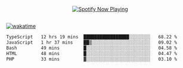 

<p align="center">
  <a href="https://open.spotify.com/user/31ljmyymhthokwewwcd6dsdmvprm" target="_blank"><img src="https://novatorem-psi-rosy.vercel.app/api/spotify" alt="Spotify Now Playing"/></a>
</p>

##

[![wakatime](https://wakatime.com/badge/user/87646243-158a-4241-a3cb-668e1fa2dbb8.svg)](https://wakatime.com/@87646243-158a-4241-a3cb-668e1fa2dbb8)
<!--START_SECTION:waka-->

```txt
TypeScript   12 hrs 19 mins  █████████████████░░░░░░░░   68.22 %
JavaScript   1 hr 37 mins    ██▒░░░░░░░░░░░░░░░░░░░░░░   09.02 %
Bash         49 mins         █░░░░░░░░░░░░░░░░░░░░░░░░   04.58 %
HTML         48 mins         █░░░░░░░░░░░░░░░░░░░░░░░░   04.47 %
PHP          33 mins         ▓░░░░░░░░░░░░░░░░░░░░░░░░   03.10 %
```

<!--END_SECTION:waka-->
